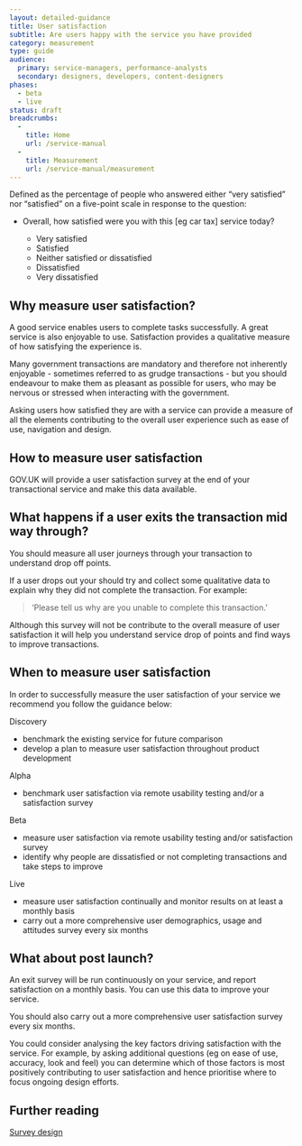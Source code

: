 ```yaml
---
layout: detailed-guidance
title: User satisfaction
subtitle: Are users happy with the service you have provided
category: measurement
type: guide
audience:
  primary: service-managers, performance-analysts
  secondary: designers, developers, content-designers
phases:
  - beta
  - live
status: draft
breadcrumbs:
  -
    title: Home
    url: /service-manual
  -
    title: Measurement
    url: /service-manual/measurement
---
```


Defined as the percentage of people who answered either “very satisfied” nor “satisfied” on a five-point scale in response to the question:

* Overall, how satisfied were you with this [eg car tax] service today?

	* Very satisfied
	* Satisfied
	* Neither satisfied or dissatisfied
	* Dissatisfied
	* Very dissatisfied

## Why measure user satisfaction?

A good service enables users to complete tasks successfully. A great service is also enjoyable to use. Satisfaction provides a qualitative measure of how satisfying the experience is.

Many government transactions are mandatory and therefore not inherently enjoyable - sometimes referred to as grudge transactions - but you should endeavour to make them as pleasant as possible for users, who may be nervous or stressed when interacting with the government.

Asking users how satisfied they are with a service can provide a measure of all the elements contributing to the overall user experience such as ease of use, navigation and design.

## How to measure user satisfaction

GOV.UK will provide a user satisfaction survey at the end of your transactional service and make this data available.

## What happens if a user exits the transaction mid way through?

You should measure all user journeys through your transaction to understand drop off points.

If a user drops out your should try and collect some qualitative data to explain why they did not complete the transaction. For example:

> ‘Please tell us why are you unable to complete this transaction.’

Although this survey will not be contribute to the overall measure of user satisfaction it will help you understand service drop of points and find ways to improve transactions.

## When to measure user satisfaction

In order to successfully measure the user satisfaction of your service we recommend you follow the guidance below:

Discovery

* benchmark the existing service for future comparison
* develop a plan to measure user satisfaction throughout product development

Alpha

* benchmark user satisfaction via remote usability testing and/or a satisfaction survey

Beta

* measure user satisfaction via remote usability testing and/or satisfaction survey
* identify why people are dissatisfied or not completing transactions and take steps to improve

Live

* measure user satisfaction continually and monitor results on at least a monthly basis
* carry out a more comprehensive user demographics, usage and attitudes survey every six months


## What about post launch?

An exit survey will be run continuously on your service, and report satisfaction on a monthly basis. You can use this data to improve your service.

You should also carry out a more comprehensive user satisfaction survey every six months.

You could consider analysing the key factors driving satisfaction with the service. For example, by asking additional questions (eg on ease of use, accuracy, look and feel) you can determine which of those factors is most positively contributing to user satisfaction and hence prioritise where to focus ongoing design efforts.

## Further reading
[Survey design](/service-manual/users/user-research/surveydesign.html)
